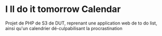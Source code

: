 # I ll do it tomorrow Calendar

Projet de PHP de S3 de DUT, reprenant une application web de to do list, ainsi qu'un calendrier dé-culpabilisant la procrastination